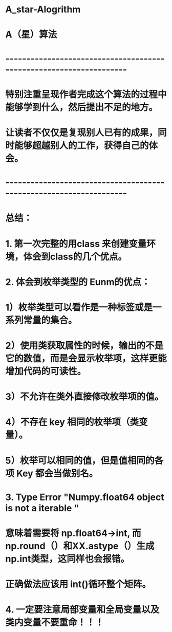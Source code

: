 # A_star-Alogrithm
# A（星）算法
# -------------------------------------------------------------------
# 特别注重呈现作者完成这个算法的过程中能够学到什么，然后提出不足的地方。
# 让读者不仅仅是复现别人已有的成果，同时能够超越别人的工作，获得自己的体会。
# -------------------------------------------------------------------
# 总结：
# 1. 第一次完整的用class 来创建变量环境，体会到class的几个优点。
# 2. 体会到枚举类型的 Eunm的优点：
# 1）枚举类型可以看作是一种标签或是一系列常量的集合。
# 2）使用类获取属性的时候，输出的不是它的数值，而是会显示枚举项，这样更能增加代码的可读性。
# 3）不允许在类外直接修改枚举项的值。
# 4）不存在 key 相同的枚举项（类变量）。
# 5）枚举可以相同的值，但是值相同的各项 Key 都会当做别名。
# 3. Type Error "Numpy.float64 object is not a iterable "
# 意味着需要将 np.float64->int, 而np.round（）和XX.astype（）生成np.int类型，这同样也会报错。
# 正确做法应该用 int()循环整个矩阵。
# 4. 一定要注意局部变量和全局变量以及类内变量不要重命！！！

